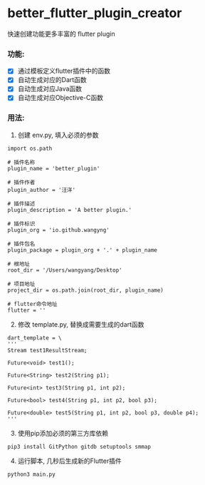 # better_flutter_plugin_creator 
快速创建功能更多丰富的 flutter plugin

### 功能: 
- [x] 通过模板定义flutter插件中的函数
- [x] 自动生成对应的Dart函数
- [x] 自动生成对应Java函数
- [x] 自动生成对应Objective-C函数

### 用法: 
 1. 创建 env.py, 填入必须的参数
```python3
import os.path

# 插件名称
plugin_name = 'better_plugin'

# 插件作者
plugin_author = '汪洋'

# 插件描述
plugin_description = 'A better plugin.'

# 插件标识
plugin_org = 'io.github.wangyng'

# 插件包名
plugin_package = plugin_org + '.' + plugin_name

# 根地址
root_dir = '/Users/wangyang/Desktop'

# 项目地址
project_dir = os.path.join(root_dir, plugin_name)

# flutter命令地址
flutter = ''
```

 2. 修改 template.py, 替换成需要生成的dart函数
```python3
dart_template = \
'''
Stream test1ResultStream;

Future<void> test1();

Future<String> test2(String p1);

Future<int> test3(String p1, int p2);

Future<bool> test4(String p1, int p2, bool p3);

Future<double> test5(String p1, int p2, bool p3, double p4);
'''

```

 3. 使用pip添加必须的第三方库依赖
```terminal
pip3 install GitPython gitdb setuptools smmap
```
    
 4. 运行脚本, 几秒后生成新的Flutter插件
```terminal
python3 main.py
```
